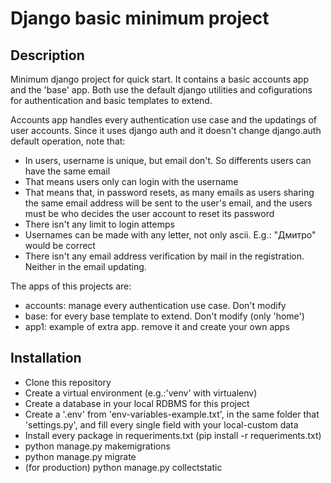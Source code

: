 # Django basic minimum project

## Description

Minimum django project for quick start.
It contains a basic accounts app and the 'base' app. Both use the default django utilities and cofigurations for authentication and basic templates to extend.

Accounts app handles every authentication use case and the updatings of user accounts. Since it uses django auth and it doesn't change django.auth default operation, note that:
* In users, username is unique, but email don't. So differents users can have the same email
* That means users only can login with the username
* That means that, in password resets, as many emails as users sharing the same email address will be sent to the user's email, and the users must be who decides the user account to reset its password
* There isn't any limit to login attemps
* Usernames can be made with any letter, not only ascii. E.g.: "Дмитро" would be correct
* There isn't any email address verification by mail in the registration. Neither in the email updating.

The  apps of this projects are:
* accounts: manage every authentication use case. Don't modify
* base: for every base template to extend. Don't modify (only 'home')
* app1: example of extra app. remove it and create your own apps

## Installation

* Clone this repository
* Create a virtual environment (e.g.:'venv' with virtualenv)
* Create a database in your local RDBMS for this project
* Create a '.env' from 'env-variables-example.txt', in the same folder that 'settings.py', and fill every single field with your local-custom data
* Install every package in requeriments.txt (pip install -r requeriments.txt)
* python manage.py makemigrations
* python manage.py migrate
* (for production) python manage.py collectstatic
